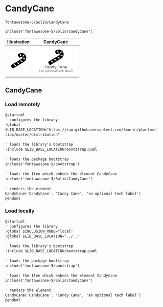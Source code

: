 # CandyCane


```text
fontawesome-5/Solid/CandyCane
```

```text
include('fontawesome-5/Solid/CandyCane')
```



| Illustration | CandyCane |
| :---: | :---: |
| ![illustration for Illustration](../../fontawesome-5/Solid/CandyCane.png) | ![illustration for CandyCane](../../fontawesome-5/Solid/CandyCane.Local.png) |




## CandyCane

### Load remotely
```plantuml
@startuml
' configures the library
!global $LIB_BASE_LOCATION="https://raw.githubusercontent.com/tmorin/plantuml-libs/master/distribution"

' loads the library's bootstrap
!include $LIB_BASE_LOCATION/bootstrap.puml

' loads the package bootstrap
include('fontawesome-5/bootstrap')

' loads the Item which embeds the element CandyCane
include('fontawesome-5/Solid/CandyCane')

' renders the element
CandyCane('CandyCane', 'Candy Cane', 'an optional tech label')
@enduml
```

### Load locally
```plantuml
@startuml
' configures the library
!global $INCLUSION_MODE="local"
!global $LIB_BASE_LOCATION="../.."

' loads the library's bootstrap
!include $LIB_BASE_LOCATION/bootstrap.puml

' loads the package bootstrap
include('fontawesome-5/bootstrap')

' loads the Item which embeds the element CandyCane
include('fontawesome-5/Solid/CandyCane')

' renders the element
CandyCane('CandyCane', 'Candy Cane', 'an optional tech label')
@enduml
```

